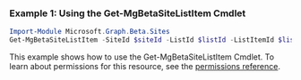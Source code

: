 ### Example 1: Using the Get-MgBetaSiteListItem Cmdlet
```powershell
Import-Module Microsoft.Graph.Beta.Sites
Get-MgBetaSiteListItem -SiteId $siteId -ListId $listId -ListItemId $listItemId -ExpandProperty "fields" 
```
This example shows how to use the Get-MgBetaSiteListItem Cmdlet.
To learn about permissions for this resource, see the [permissions reference](/graph/permissions-reference).
